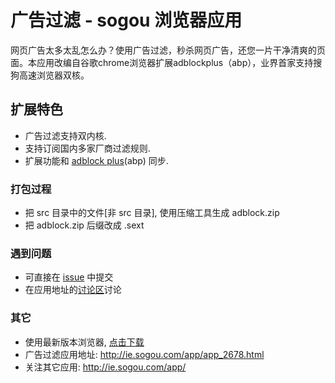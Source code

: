 

# 广告过滤 - sogou 浏览器应用

网页广告太多太乱怎么办？使用广告过滤，秒杀网页广告，还您一片干净清爽的页面。本应用改编自谷歌chrome浏览器扩展adblockplus（abp），业界首家支持搜狗高速浏览器双核。


## 扩展特色
* 广告过滤支持双内核.
* 支持订阅国内多家厂商过滤规则.
* 扩展功能和 [adblock plus](http://adblockplus.org/en/)(abp) 同步.


### 打包过程
* 把 src 目录中的文件[非 src 目录], 使用压缩工具生成 adblock.zip
* 把 adblock.zip 后缀改成 .sext


### 遇到问题
* 可直接在 [issue](https://github.com/sogou-browser/adblock/issues) 中提交
* 在应用地址的[讨论区](http://ie.sogou.com/app/app_2678.html)讨论


### 其它
- 使用最新版本浏览器, [点击下载](http://ie.sogou.com/)
- 广告过滤应用地址: http://ie.sogou.com/app/app_2678.html
- 关注其它应用: http://ie.sogou.com/app/


